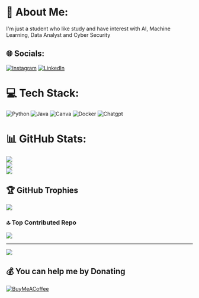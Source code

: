 # 💫 About Me:
I'm just a student who like study and have interest with AI, Machine Learning, Data Analyst and Cyber Security


## 🌐 Socials:
[![Instagram](https://img.shields.io/badge/Instagram-%23E4405F.svg?logo=Instagram&logoColor=white)](https://instagram.com/ariawidura_) [![LinkedIn](https://img.shields.io/badge/LinkedIn-%230077B5.svg?logo=linkedin&logoColor=white)](https://linkedin.com/in/ariawidura) 

# 💻 Tech Stack:
![Python](https://img.shields.io/badge/python-3670A0?style=for-the-badge&logo=python&logoColor=ffdd54) ![Java](https://img.shields.io/badge/java-%23ED8B00.svg?style=for-the-badge&logo=openjdk&logoColor=white) ![Canva](https://img.shields.io/badge/Canva-%2300C4CC.svg?style=for-the-badge&logo=Canva&logoColor=white) ![Docker](https://img.shields.io/badge/docker-%230db7ed.svg?style=for-the-badge&logo=docker&logoColor=white) ![Chatgpt](https://camo.githubusercontent.com/382a5007204c91cbe4c4bd1e232e7f2c4e8661d5377504ea0f0f28a92ca94555/68747470733a2f2f696d672e736869656c64732e696f2f62616467652f436861744750542d3030303030303f7374796c653d666f722d7468652d6261646765266c6f676f3d6f70656e6169266c6f676f436f6c6f723d7768697465)

# 📊 GitHub Stats:
![](https://github-readme-stats.vercel.app/api?username=ariawiduraa&theme=github_dark&hide_border=false&include_all_commits=true&count_private=false)<br/>
![](https://nirzak-streak-stats.vercel.app/?user=ariawiduraa&theme=github_dark&hide_border=false)<br/>
![](https://github-readme-stats.vercel.app/api/top-langs/?username=ariawiduraa&theme=github_dark&hide_border=false&include_all_commits=true&count_private=false&layout=compact)

## 🏆 GitHub Trophies
![](https://github-profile-trophy.vercel.app/?username=ariawiduraa&theme=radical&no-frame=true&no-bg=false&margin-w=4)

### 🔝 Top Contributed Repo
![](https://github-contributor-stats.vercel.app/api?username=ariawiduraa&limit=5&theme=dark&combine_all_yearly_contributions=true)

---
[![](https://visitcount.itsvg.in/api?id=ariawiduraa&icon=4&color=0)](https://visitcount.itsvg.in)

  ## 💰 You can help me by Donating
  [![BuyMeACoffee](https://img.shields.io/badge/Buy%20Me%20a%20Coffee-ffdd00?style=for-the-badge&logo=buy-me-a-coffee&logoColor=black)](https://trakteer.id/aria_widura) 

  
<!-- Proudly created with GPRM ( https://gprm.itsvg.in ) -->
